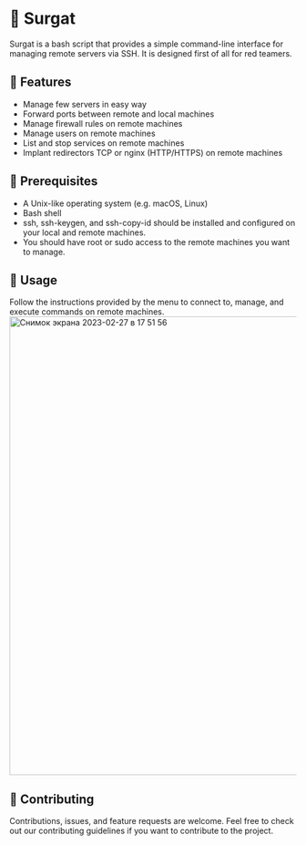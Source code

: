 # 🚀 Surgat 
Surgat is a bash script that provides a simple command-line interface for managing remote servers via SSH.
It is designed first of all for red teamers.

## 🎯 Features
- Manage few servers in easy way
- Forward ports between remote and local machines
- Manage firewall rules on remote machines
- Manage users on remote machines
- List and stop services on remote machines
- Implant redirectors TCP or nginx (HTTP/HTTPS) on remote machines

## 🚦 Prerequisites
- A Unix-like operating system (e.g. macOS, Linux)
- Bash shell
- ssh, ssh-keygen, and ssh-copy-id should be installed and configured on your local and remote machines.
- You should have root or sudo access to the remote machines you want to manage.

## 📝 Usage
Follow the instructions provided by the menu to connect to, manage, and execute commands on remote machines.
<img width="805" alt="Снимок экрана 2023-02-27 в 17 51 56" src="https://user-images.githubusercontent.com/28197361/221583647-7fc03b41-7953-46d9-b758-b82a51c87c79.png">


## 🤝 Contributing
Contributions, issues, and feature requests are welcome. Feel free to check out our contributing guidelines if you want to contribute to the project.
